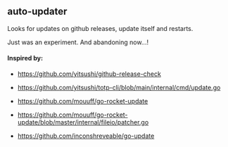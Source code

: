 ## auto-updater

Looks for updates on github releases, update itself and restarts.

Just was an experiment. And abandoning now...!


#### Inspired by:

- https://github.com/yitsushi/github-release-check

- https://github.com/yitsushi/totp-cli/blob/main/internal/cmd/update.go

- https://github.com/mouuff/go-rocket-update

- https://github.com/mouuff/go-rocket-update/blob/master/internal/fileio/patcher.go

- https://github.com/inconshreveable/go-update
